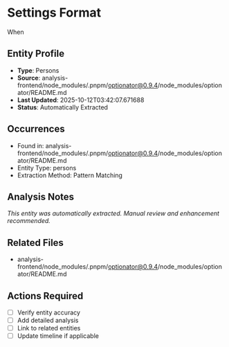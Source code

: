 # Settings Format
When

## Entity Profile
- **Type**: Persons
- **Source**: analysis-frontend/node_modules/.pnpm/optionator@0.9.4/node_modules/optionator/README.md
- **Last Updated**: 2025-10-12T03:42:07.671688
- **Status**: Automatically Extracted

## Occurrences
- Found in: analysis-frontend/node_modules/.pnpm/optionator@0.9.4/node_modules/optionator/README.md
- Entity Type: persons
- Extraction Method: Pattern Matching

## Analysis Notes
*This entity was automatically extracted. Manual review and enhancement recommended.*

## Related Files
- analysis-frontend/node_modules/.pnpm/optionator@0.9.4/node_modules/optionator/README.md

## Actions Required
- [ ] Verify entity accuracy
- [ ] Add detailed analysis
- [ ] Link to related entities
- [ ] Update timeline if applicable
